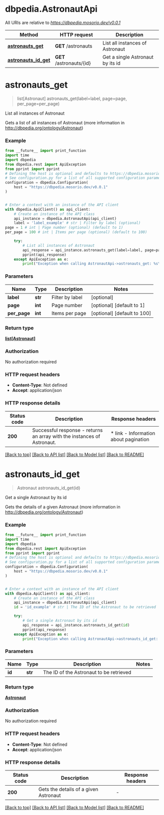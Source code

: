 # dbpedia.AstronautApi

All URIs are relative to *https://dbpedia.mosorio.dev/v0.0.1*

Method | HTTP request | Description
------------- | ------------- | -------------
[**astronauts_get**](AstronautApi.md#astronauts_get) | **GET** /astronauts | List all instances of Astronaut
[**astronauts_id_get**](AstronautApi.md#astronauts_id_get) | **GET** /astronauts/{id} | Get a single Astronaut by its id


# **astronauts_get**
> list[Astronaut] astronauts_get(label=label, page=page, per_page=per_page)

List all instances of Astronaut

Gets a list of all instances of Astronaut (more information in http://dbpedia.org/ontology/Astronaut)

### Example

```python
from __future__ import print_function
import time
import dbpedia
from dbpedia.rest import ApiException
from pprint import pprint
# Defining the host is optional and defaults to https://dbpedia.mosorio.dev/v0.0.1
# See configuration.py for a list of all supported configuration parameters.
configuration = dbpedia.Configuration(
    host = "https://dbpedia.mosorio.dev/v0.0.1"
)


# Enter a context with an instance of the API client
with dbpedia.ApiClient() as api_client:
    # Create an instance of the API class
    api_instance = dbpedia.AstronautApi(api_client)
    label = 'label_example' # str | Filter by label (optional)
page = 1 # int | Page number (optional) (default to 1)
per_page = 100 # int | Items per page (optional) (default to 100)

    try:
        # List all instances of Astronaut
        api_response = api_instance.astronauts_get(label=label, page=page, per_page=per_page)
        pprint(api_response)
    except ApiException as e:
        print("Exception when calling AstronautApi->astronauts_get: %s\n" % e)
```

### Parameters

Name | Type | Description  | Notes
------------- | ------------- | ------------- | -------------
 **label** | **str**| Filter by label | [optional] 
 **page** | **int**| Page number | [optional] [default to 1]
 **per_page** | **int**| Items per page | [optional] [default to 100]

### Return type

[**list[Astronaut]**](Astronaut.md)

### Authorization

No authorization required

### HTTP request headers

 - **Content-Type**: Not defined
 - **Accept**: application/json

### HTTP response details
| Status code | Description | Response headers |
|-------------|-------------|------------------|
**200** | Successful response - returns an array with the instances of Astronaut. |  * link - Information about pagination <br>  |

[[Back to top]](#) [[Back to API list]](../README.md#documentation-for-api-endpoints) [[Back to Model list]](../README.md#documentation-for-models) [[Back to README]](../README.md)

# **astronauts_id_get**
> Astronaut astronauts_id_get(id)

Get a single Astronaut by its id

Gets the details of a given Astronaut (more information in http://dbpedia.org/ontology/Astronaut)

### Example

```python
from __future__ import print_function
import time
import dbpedia
from dbpedia.rest import ApiException
from pprint import pprint
# Defining the host is optional and defaults to https://dbpedia.mosorio.dev/v0.0.1
# See configuration.py for a list of all supported configuration parameters.
configuration = dbpedia.Configuration(
    host = "https://dbpedia.mosorio.dev/v0.0.1"
)


# Enter a context with an instance of the API client
with dbpedia.ApiClient() as api_client:
    # Create an instance of the API class
    api_instance = dbpedia.AstronautApi(api_client)
    id = 'id_example' # str | The ID of the Astronaut to be retrieved

    try:
        # Get a single Astronaut by its id
        api_response = api_instance.astronauts_id_get(id)
        pprint(api_response)
    except ApiException as e:
        print("Exception when calling AstronautApi->astronauts_id_get: %s\n" % e)
```

### Parameters

Name | Type | Description  | Notes
------------- | ------------- | ------------- | -------------
 **id** | **str**| The ID of the Astronaut to be retrieved | 

### Return type

[**Astronaut**](Astronaut.md)

### Authorization

No authorization required

### HTTP request headers

 - **Content-Type**: Not defined
 - **Accept**: application/json

### HTTP response details
| Status code | Description | Response headers |
|-------------|-------------|------------------|
**200** | Gets the details of a given Astronaut |  -  |

[[Back to top]](#) [[Back to API list]](../README.md#documentation-for-api-endpoints) [[Back to Model list]](../README.md#documentation-for-models) [[Back to README]](../README.md)

